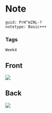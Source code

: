 # Note
```
guid: PrH^mZ0L-?
notetype: Basic+++
```

### Tags
```
Week4
```

## Front
<img src="paste-e68e41188555f9649493bb2fe9f16b2477ff28fb.jpg">

## Back
<img src="paste-c1376c1fa26aee785cdee590e0664bdcefdde8b0.jpg">

